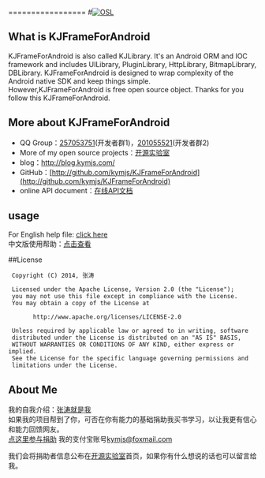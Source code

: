 =================
#[![OSL](http://www.kymjs.com/image/logo_s.png)](http://www.kymjs.com/)

## What is KJFrameForAndroid
KJFrameForAndroid is also called KJLibrary. It's an Android ORM and IOC framework and includes UILibrary, PluginLibrary, HttpLibrary, BitmapLibrary, DBLibrary. KJFrameForAndroid is designed to wrap complexity of the Android native SDK and keep things simple.<br>
However,KJFrameForAndroid is free open source object. Thanks for you follow this KJFrameForAndroid.<br>

## More about KJFrameForAndroid
* QQ Group：[257053751](http://jq.qq.com/?_wv=1027&k=WoM2Aa)(开发者群1)，[201055521](http://jq.qq.com/?_wv=1027&k=MBVdpK)(开发者群2)<br>
* More of my open source projects：[开源实验室](http://www.kymjs.com/)
* blog：http://blog.kymjs.com/
* GitHub：[http://github.com/kymjs/KJFrameForAndroid](http://github.com/kymjs/KJFrameForAndroid)
* online API document：[在线API文档](https://KJFrame.github.io)<br>

## usage
For English help file: [click here](https://github.com/kymjs/KJFrameForAndroid/wiki/)<br>
中文版使用帮助：[点击查看](https://github.com/kymjs/KJFrameForAndroid/wiki/Home_cn)

##License
```
 Copyright (C) 2014, 张涛
 
 Licensed under the Apache License, Version 2.0 (the "License");
 you may not use this file except in compliance with the License.
 You may obtain a copy of the License at

       http://www.apache.org/licenses/LICENSE-2.0

 Unless required by applicable law or agreed to in writing, software
 distributed under the License is distributed on an "AS IS" BASIS,
 WITHOUT WARRANTIES OR CONDITIONS OF ANY KIND, either express or implied.
 See the License for the specific language governing permissions and
 limitations under the License.
 ```
## About Me
我的自我介绍：[张涛就是我](http://blog.kymjs.com/about)<br>
如果我的项目帮到了你，可否在你有能力的基础捐助我买书学习，以让我更有信心和能力回馈网友。<br>
[点这里参与捐助](https://shenghuo.alipay.com/send/payment/fill.htm) 我的支付宝账号[kymjs@foxmail.com](https://shenghuo.alipay.com/send/payment/fill.htm)<br>

我们会将捐助者信息公布在[开源实验室](http://www.kymjs.com)首页，如果你有什么想说的话也可以留言给我。
